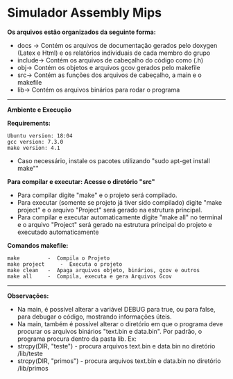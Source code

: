 # Simulador Assembly Mips


**Os arquivos estão organizados da seguinte forma:**

*	docs -> Contém os arquivos de documentação gerados pelo doxygen (Latex e Html) e os relatórios individuais de cada membro do grupo
*	include-> Contém os arquivos de cabeçalho do código como (.h)
*	obj-> Contém os objetos e arquivos gcov gerados pelo makefile
*	src-> Contém as funções dos arquivos de cabeçalho, a main e o makefile
*	lib-> Contém os arquivos binários para rodar o programa

-----------

**Ambiente e Execução**

**Requirements:**
	
	Ubuntu version: 18:04
	gcc version: 7.3.0
	make version: 4.1
*	Caso necessário, instale os pacotes utilizando "sudo apt-get install make""

**Para compilar e executar: Acesse o diretório "src"**
	
*	Para compilar digite "make" e o projeto será compilado.
*	Para executar (somente se projeto já tiver sido compilado) digite "make project" e o arquivo "Project" será gerado na estrutura principal.
*	Para compilar e executar automaticamente digite "make all" no terminal e o arquivo "Project" será gerado na estrutura principal do projeto e executado automaticamente

**Comandos makefile:**
	
	make		 -	Compila o Projeto
	make project 	 -	Executa o projeto
	make clean	 -	Apaga arquivos objeto, binários, gcov e outros
	make all	 -	Compila, executa e gera Arquivos Gcov

-----------

**Observações:**

*	Na main, é possível alterar a variável DEBUG para true, ou para false, para debugar o código, mostrando informações úteis.
*	Na main, também é possível alterar o diretório em que o programa deve procurar os arquivos binários "text.bin e data.bin". Por padrão, o programa procura dentro da pasta lib. Ex:
*	strcpy(DIR, "teste") - procura arquivos text.bin e data.bin no diretório /lib/teste
*	strcpy(DIR, "primos") - procura arquivos text.bin e data.bin no diretório /lib/primos
